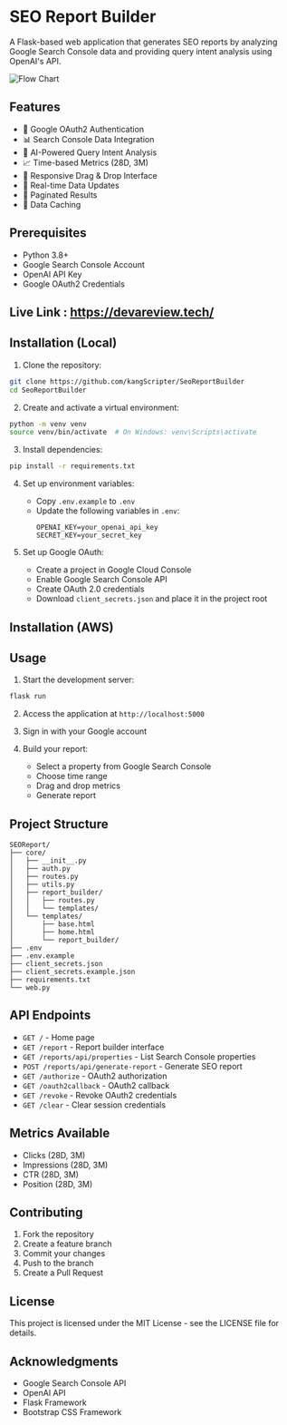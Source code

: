 # SEO Report Builder

A Flask-based web application that generates SEO reports by analyzing Google Search Console data and providing query intent analysis using OpenAI's API.

![Flow Chart](https://github.com/user-attachments/assets/0ea92161-f24c-4f6a-9326-4836e04de583)

## Features

- 🔐 Google OAuth2 Authentication
- 📊 Search Console Data Integration
- 🤖 AI-Powered Query Intent Analysis
- 📈 Time-based Metrics (28D, 3M)
- 📱 Responsive Drag & Drop Interface
- 🔄 Real-time Data Updates
- 📄 Paginated Results
- 💾 Data Caching

## Prerequisites

- Python 3.8+
- Google Search Console Account
- OpenAI API Key
- Google OAuth2 Credentials

## Live Link : https://devareview.tech/

## Installation (Local)

1. Clone the repository:
```bash
git clone https://github.com/kangScripter/SeoReportBuilder
cd SeoReportBuilder
```

2. Create and activate a virtual environment:
```bash
python -m venv venv
source venv/bin/activate  # On Windows: venv\Scripts\activate
```

3. Install dependencies:
```bash
pip install -r requirements.txt
```

4. Set up environment variables:
   - Copy `.env.example` to `.env`
   - Update the following variables in `.env`:
     ```
     OPENAI_KEY=your_openai_api_key
     SECRET_KEY=your_secret_key
     ```

5. Set up Google OAuth:
   - Create a project in Google Cloud Console
   - Enable Google Search Console API
   - Create OAuth 2.0 credentials
   - Download `client_secrets.json` and place it in the project root
     
## Installation (AWS)

## Usage

1. Start the development server:
```bash
flask run
```

2. Access the application at `http://localhost:5000`

3. Sign in with your Google account

4. Build your report:
   - Select a property from Google Search Console
   - Choose time range
   - Drag and drop metrics
   - Generate report

## Project Structure

```
SEOReport/
├── core/
│   ├── __init__.py
│   ├── auth.py
│   ├── routes.py
│   ├── utils.py
│   ├── report_builder/
│   │   ├── routes.py
│   │   └── templates/
│   └── templates/
│       ├── base.html
│       ├── home.html
│       └── report_builder/
├── .env
├── .env.example
├── client_secrets.json
├── client_secrets.example.json
├── requirements.txt
└── web.py
```

## API Endpoints

- `GET /` - Home page
- `GET /report` - Report builder interface
- `GET /reports/api/properties` - List Search Console properties
- `POST /reports/api/generate-report` - Generate SEO report
- `GET /authorize` - OAuth2 authorization
- `GET /oauth2callback` - OAuth2 callback
- `GET /revoke` - Revoke OAuth2 credentials
- `GET /clear` - Clear session credentials

## Metrics Available

- Clicks (28D, 3M)
- Impressions (28D, 3M)
- CTR (28D, 3M)
- Position (28D, 3M)

## Contributing

1. Fork the repository
2. Create a feature branch
3. Commit your changes
4. Push to the branch
5. Create a Pull Request

## License

This project is licensed under the MIT License - see the LICENSE file for details.

## Acknowledgments

- Google Search Console API
- OpenAI API
- Flask Framework
- Bootstrap CSS Framework 
